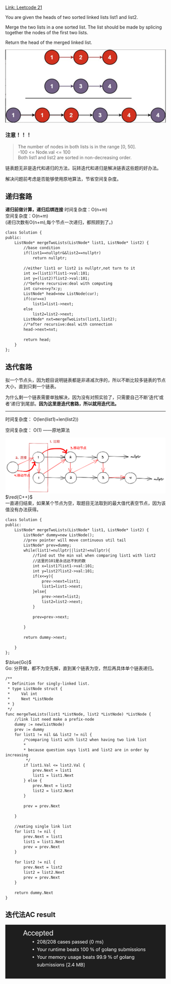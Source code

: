 [Link: Leetcode 21](https://leetcode.cn/problems/merge-two-sorted-lists/)

You are given the heads of two sorted linked lists list1 and list2.

Merge the two lists in a one sorted list. The list should be made by splicing together the nodes of the first two lists.

Return the head of the merged linked list.

![](../Img/21.Merge%20Two%20Sorted%20List.png)

### 注意！！！
>The number of nodes in both lists is in the range [0, 50].\
-100 <= Node.val <= 100\
Both list1 and list2 are sorted in non-decreasing order.


链表题无非是迭代和递归的方法，玩转迭代和递归是解决链表这些题的好办法。

解决问题前考虑是否能够使用原地算法，节省空间复杂度。

## 递归套路
**递归前做计算，递归后绑连接**
时间复杂度：O(n+m) \
空间复杂度：O(n+m) \
(递归次数有O(n+m),每个节点一次递归，都照顾到了。)
```
class Solution {
public:
    ListNode* mergeTwoLists(ListNode* list1, ListNode* list2) {
        //base condition
        if(list1==nullptr&&list2==nullptr)
            return nullptr;

        //either list1 or list2 is nullptr,not turn to it  
        int x=(list1)?list1->val:101;
        int y=(list2)?list2->val:101;
        //*before recursive:deal with computing
        int cur=x<=y?x:y;
        ListNode* head=new ListNode(cur);
        if(cur==x)
            list1=list1->next;
        else
            list2=list2->next;
        ListNode* nxt=mergeTwoLists(list1,list2);
        //*after recursive:deal with connection
        head->next=nxt;

        return head;
    }
};
```

## 迭代套路

拟一个节点头，因为题目说明链表都是非递减次序的，所以不断比较多链表的节点大小，直到只剩一个链表。

为什么剩一个链表需要单独解决，因为没有对照实验了，只需要自己不断‘迭代’或者‘递归’到尾部。**因为这里是迭代套路，所以就用迭代法。**

---
时间复杂度： O(len(list1)+len(list2))

空间复杂度： O(1) ——原地算法

![](../img/21.in-place-for-iterative.png)
$\red{C++}$ \
一直递归结束，如果某个节点为空，取题目无法取到的最大值代表空节点，因为该值没有办法获得。

```
class Solution {
public:
    ListNode* mergeTwoLists(ListNode* list1, ListNode* list2) {
        ListNode* dummy=new ListNode();
        //prev pointer will move continuous util tail
        ListNode* prev=dummy;
        while(list1!=nullptr||list2!=nullptr){
            //find out the min val when comparing list1 with list2
            //这里的101是永远达不到的数
            int x=list1?list1->val:101;
            int y=list2?list2->val:101;
            if(x<=y){
                prev->next=list1;
                list1=list1->next;
            }else{
                prev->next=list2;
                list2=list2->next;
            }

            prev=prev->next;

        }

        return dummy->next;

    }
};
```
$\blue{Go}$ \
Go: 分开做，都不为空先解，直到某个链表为空，然后再具体单个链表递归。
```
/**
 * Definition for singly-linked list.
 * type ListNode struct {
 *     Val int
 *     Next *ListNode
 * }
 */
func mergeTwoLists(list1 *ListNode, list2 *ListNode) *ListNode {
    //link list need make a prefix-node 
	dummy := new(ListNode)
	prev := dummy
	for list1 != nil && list2 != nil {
		/*comparing list1 with list2 when having two link list
		*
		* because question says list1 and list2 are in order by increasing
		 */
		if list1.Val <= list2.Val {
			prev.Next = list1
			list1 = list1.Next
		} else {
			prev.Next = list2
			list2 = list2.Next
		}

		prev = prev.Next

	}

	//eating single link list
	for list1 != nil {
		prev.Next = list1
		list1 = list1.Next
        prev = prev.Next
	}

	for list2 != nil {
		prev.Next = list2
		list2 = list2.Next
        prev = prev.Next
	}

	return dummy.Next
}
```

## 迭代法AC result
![](../Img/21.AC.png)